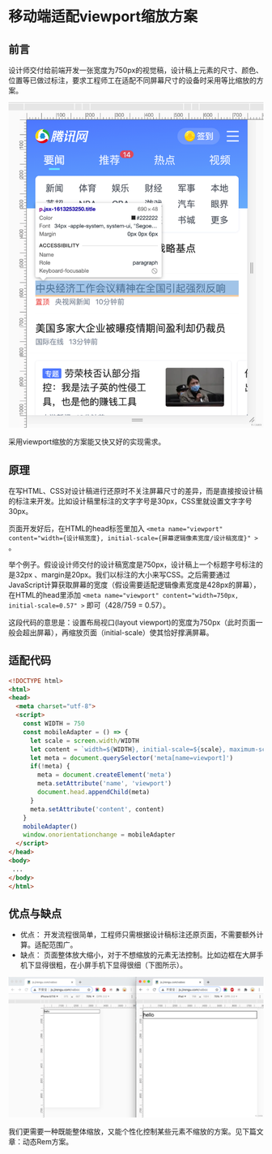 # 移动端适配viewport缩放方案

## 前言

设计师交付给前端开发一张宽度为750px的视觉稿，设计稿上元素的尺寸、颜色、位置等已做过标注，要求工程师工在适配不同屏幕尺寸的设备时采用等比缩放的方案。

![image.png](images/1608608384959-3784218f-4cd6-4ffd-8d5c-cef87d66e17b.png)

采用viewport缩放的方案能又快又好的实现需求。

## 原理

在写HTML、CSS对设计稿进行还原时不关注屏幕尺寸的差异，而是直接按设计稿的标注来开发。比如设计稿里标注的文字字号是30px，CSS里就设置文字字号30px。

页面开发好后，在HTML的head标签里加入 `<meta name="viewport" content="width={设计稿宽度}, initial-scale={屏幕逻辑像素宽度/设计稿宽度}" >`  。

举个例子。假设设计师交付的设计稿宽度是750px，设计稿上一个标题字号标注的是32px 、margin是20px。我们以标注的大小来写CSS。之后需要通过JavaScript计算获取屏幕的宽度（假设需要适配逻辑像素宽度是428px的屏幕），在HTML的head里添加 `<meta name="viewport" content="width=750px, initial-scale=0.57" >` 即可（428/759 = 0.57）。

这段代码的意思是：设置布局视口(layout viewport)的宽度为750px（此时页面一般会超出屏幕），再缩放页面（initial-scale）使其恰好撑满屏幕。

## 适配代码

```html
<!DOCTYPE html>
<html>
<head>
  <meta charset="utf-8">
  <script>
    const WIDTH = 750
    const mobileAdapter = () => {
      let scale = screen.width/WIDTH
      let content = `width=${WIDTH}, initial-scale=${scale}, maximum-scale=${scale}, minimum-scale=${scale}`
      let meta = document.querySelector('meta[name=viewport]')
      if(!meta) {
        meta = document.createElement('meta')
        meta.setAttribute('name', 'viewport')
        document.head.appendChild(meta)
      } 
      meta.setAttribute('content', content)
    }
    mobileAdapter()
    window.onorientationchange = mobileAdapter
  </script>
</head>
<body>
 ...
</body>
</html>
```

## 优点与缺点

- 优点： 开发流程很简单，工程师只需根据设计稿标注还原页面，不需要额外计算。适配范围广。
- 缺点： 页面整体放大缩小，对于不想缩放的元素无法控制。比如边框在大屏手机下显得很粗，在小屏手机下显得很细（下图所示）。

![image.png](images/1608610992550-1e921b0c-92e1-4fef-99f7-41d3e9b00e26.png)

我们更需要一种既能整体缩放，又能个性化控制某些元素不缩放的方案。见下篇文章：动态Rem方案。

